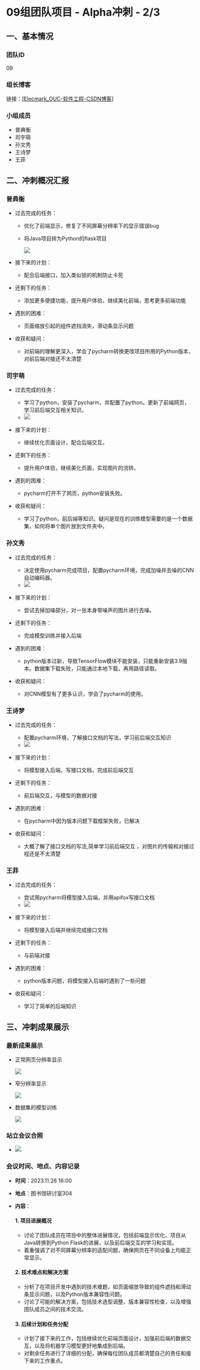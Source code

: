 # 09组团队项目 - Alpha冲刺 - 2/3

## 一、基本情况

### 团队ID

09

### 组长博客

链接：[[Elecmark_OUC-软件工程-CSDN博客](https://blog.csdn.net/LanLinHui?spm=1011.2415.3001.5343)]

### 小组成员

- 普典衡
- 司宇萌
- 孙文秀
- 王诗梦
- 王菲

## 二、冲刺概况汇报

### 普典衡

- 过去完成的任务：

  - 优化了前端显示，修复了不同屏幕分辨率下的显示错误bug
  
  - 将Java项目转为Python的flask项目
  
    ![](photos/a2/1.png)
  
- 接下来的计划：

  - 配合后端接口，加入类似锁的机制防止卡死
  
- 还剩下的任务：

  - 添加更多便捷功能，提升用户体验，继续美化前端，思考更多前端功能
  
- 遇到的困难：

  - 页面缩放引起的组件遮挡消失，滑动条显示问题
  
- 收获和疑问：

  - 对前端的理解更深入，学会了pycharm转换更改项目所用的Python版本，对前后端对接还不太清楚

### 司宇萌

- 过去完成的任务：

  - 学习了python，安装了pycharm，并配置了python。更新了前端网页，学习前后端交互相关知识。
  - ![](photos/a2/2.png)

- 接下来的计划：

  - 继续优化页面设计，配合后端交互。

- 还剩下的任务：

  - 提升用户体验，继续美化页面，实现图片的流转。

- 遇到的困难：

  - pycharm打开不了网页，python安装失败。

- 收获和疑问：

  - 学习了python，前后端等知识。疑问是现在的训练模型需要的是一个数据集，如何将单个图片放到文件夹中。

### 孙文秀

- 过去完成的任务：

  - 决定使用pycharm完成项目，配置pycharm环境，完成加噪并去噪的CNN自动编码器。
  - ![](photos/a2/3.png)

- 接下来的计划：

  - 尝试去掉加噪部分，对一张本身带噪声的图片进行去噪。

- 还剩下的任务：

  - 完成模型训练并接入后端

- 遇到的困难：

  - python版本过新，导致TensorFlow模块不能安装，只能重新安装3.9版本。数据集下载失败，只能通过本地下载，再用路径读取。

- 收获和疑问：

  - 对CNN模型有了更多认识，学会了pycharm的使用。

### 王诗梦

- 过去完成的任务：

  - 配置pycharm环境，了解接口文档的写法，学习前后端交互知识
  - ![](photos/a2/4.png)

- 接下来的计划：

  - 将模型接入后端，写接口文档，完成前后端交互

- 还剩下的任务：

  - 前后端交互，与模型的数据对接

- 遇到的困难：

  - 在pycharm中因为版本问题下载框架失败，已解决

- 收获和疑问：

  - 大概了解了接口文档的写法,简单学习前后端交互 ，对图片的传输和对接过程还是不太清楚

### 王菲

- 过去完成的任务：

  - 尝试用pycharm将模型接入后端，并用apifox写接口文档
  - ![](photos/a2/5.png)

- 接下来的计划：

  - 将模型接入后端并继续完成接口文档

- 还剩下的任务：

  - 与前端对接

- 遇到的困难：

  - python版本问题，将模型接入后端时遇到了一些问题

- 收获和疑问：

  - 学习了简单的后端知识

## 三、冲刺成果展示

### 最新成果展示

- 正常网页分辨率显示

  ![](photos/a2/6.png)

- 窄分辨率显示

  ![](photos/a2/7.png)

- 数据集的模型训练

  ![](photos/a2/8.png)

### 站立会议合照

- ![](photos/a2/9.jpg)

### 会议时间、地点、内容记录

- **时间**：2023.11.26 16:00

- **地点**：图书馆研讨室304

- **内容**：

  #### 1. 项目进展概况

  - 讨论了团队成员在项目中的整体进展情况，包括前端显示优化、项目从Java转换到Python Flask的进展，以及前后端交互的学习和实现。
  - 着重强调了对不同屏幕分辨率的适配问题，确保网页在不同设备上均能正常显示。

  #### 2. 技术难点和解决方案

  - 分析了在项目开发中遇到的技术难题，如页面缩放导致的组件遮挡和滑动条显示问题，以及Python版本兼容性问题。
  - 讨论了可能的解决方案，包括技术选型调整、版本兼容性检查，以及增强团队成员之间的技术交流。

  #### 3. 后续计划和任务分配

  - 计划了接下来的工作，包括继续优化前端页面设计，加强前后端的数据交互，以及将机器学习模型更好地集成到后端。
  - 对剩余任务进行了详细的分配，确保每位团队成员都清楚自己的责任和接下来的工作重点。